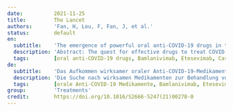 ```yaml
---
date:          2021-11-25
title:         The Lancet
authors:       'Fan, H, Lou, F, Fan, J, et al.'
status:        default
en:
  subtitle:    'The emergence of powerful oral anti-COVID-19 drugs in the post-vaccine era'
  description: 'Abstract: The quest for effective drugs to treat COVID-19 has been a priority since the outbreak of the disease. The clinical application of remdesivir has been greatly restricted by the need for intravenous administration, as well as unstable concentrations in plasma and variable antiviral activity in different organelles. Four neutralising antibodies (bamlanivimab, etesevimab, casirivimab, and imdevimab) have been approved by the United States Food and Drug Administration; however, their high cost and need for intravenous administration render them inaccessible to the public. Therefore, effective and economical oral drugs are the priority for the prevention and control of COVID-19, because they can be used after exposure to SARS-CoV-2 or at the first sign of COVID-19. Molnupiravir is an oral antiviral drug with β-d-N4 -hydroxycytidine (NHC) as the active ingredient, and has been jointly developed by Merck (Kenilworth, NJ, USA) and Ridgeback (Miami, FL, USA). NHC monophosphate can pair with adenine or guanine and induce lethal mutations during subsequent RNA synthesis; however, NHC does not terminate strand synthesis and is therefore resistant to the proofreading function of SARS-CoV-2 nsp14. Data from the phase 3 MOVe-OUT trial showed that treatment with molnupiravir reduced hospitalisation or mortality by approximately 50% compared with placebo in patients with mild or moderate COVID-19—a very promising finding given that more than 4·7 million deaths worldwide have been attributed to COVID-19 to date. Molnupiravir showed a stronger antiviral effect than remdesivir (50% inhibitory concentration [IC50]: 0·3 μmol/L vs 0·77 μmol/L) and ideal toxicity (50% cytotoxic concentration [CC50]>10 μmol/L) in vitro. The phase 2 clinical trial also showed a promising result: no live virus could be isolated from patients who received 400 mg (n=42) or 800 mg (n=53) molnupiravir for 5 days, whereas live virus was isolated from 11·1% of patients in the placebo group (n=54). Moreover, molnupiravir has a favourable safety and tolerability profil.'
  tags:        [oral anti-COVID-19 drugs, Bamlanivimab, Etesevimab, Casirivimab, Imdevimab]
de:
  subtitle:    'Das Aufkommen wirksamer oraler Anti-COVID-19-Medikamente in der Phase nach dem Impfen'
  description: 'Die Suche nach wirksamen Medikamenten zur Behandlung von COVID-19 ist seit dem Ausbruch der Krankheit eine Priorität. Die klinische Anwendung von Remdesivir wurde durch die Notwendigkeit einer intravenösen Verabreichung sowie durch instabile Plasmakonzentrationen und variable antivirale Aktivität in verschiedenen Organellen stark eingeschränkt. Vier neutralisierende Antikörper (Bamlanivimab, Etesevimab, Casirivimab und Imdevimab) wurden von der US-amerikanischen Food and Drug Administration zugelassen, sind jedoch aufgrund ihrer hohen Kosten und der Notwendigkeit einer intravenösen Verabreichung für die Öffentlichkeit nicht zugänglich. Daher haben wirksame und kostengünstige orale Medikamente für die Prävention und Bekämpfung von COVID-19 Vorrang, da sie nach der Exposition gegenüber SARS-CoV-2 oder bei den ersten Anzeichen von COVID-19 eingesetzt werden können. Molnupiravir ist ein orales antivirales Medikament mit β-d-N4-Hydroxycytidin (NHC) als Wirkstoff und wurde gemeinsam von Merck (Kenilworth, NJ, USA) und Ridgeback (Miami, FL, USA) entwickelt. NHC-Monophosphat kann sich mit Adenin oder Guanin paaren und während der nachfolgenden RNA-Synthese tödliche Mutationen hervorrufen; NHC beendet jedoch nicht die Strangsynthese und ist daher resistent gegen die Proofreading-Funktion von SARS-CoV-2 nsp14. Daten aus der Phase-3-Studie MOVe-OUT zeigten, dass die Behandlung mit Molnupiravir bei Patienten mit leichter oder mittelschwerer COVID-19 die Zahl der Krankenhausaufenthalte oder die Sterblichkeitsrate im Vergleich zu Placebo um etwa 50 % verringerte - ein sehr vielversprechendes Ergebnis, wenn man bedenkt, dass bisher weltweit mehr als 4-7 Millionen Todesfälle auf COVID-19 zurückgeführt wurden. Molnupiravir zeigte in vitro eine stärkere antivirale Wirkung als Remdesivir (50%ige Hemmkonzentration [IC50]: 0-3 μmol/L gegenüber 0-77 μmol/L) und eine ideale Toxizität (50%ige zytotoxische Konzentration [CC50]>10 μmol/L). Die klinische Phase-2-Studie zeigte ebenfalls ein vielversprechendes Ergebnis: Bei Patienten, die 5 Tage lang 400 mg (n=42) oder 800 mg (n=53) Molnupiravir erhielten, konnten keine lebenden Viren isoliert werden, während bei 11-1 % der Patienten in der Placebogruppe (n=54) lebende Viren isoliert wurden. Darüber hinaus hat Molnupiravir ein günstiges Sicherheits- und Verträglichkeitsprofil.' 
  tags:        [orale Anti-COVID-19 Medikamente, Bamlanivimab, Etesevimab, Casirivimab, Imdevimab]
group:         'Treatments'
credit:        https://doi.org/10.1016/S2666-5247(21)00278-0
---
```

